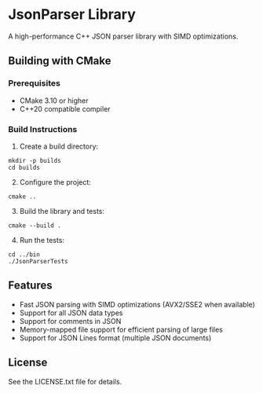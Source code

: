 # JsonParser Library

A high-performance C++ JSON parser library with SIMD optimizations.

## Building with CMake

### Prerequisites
- CMake 3.10 or higher
- C++20 compatible compiler

### Build Instructions

1. Create a build directory:
```
mkdir -p builds
cd builds
```

2. Configure the project:
```
cmake ..
```

3. Build the library and tests:
```
cmake --build .
```

4. Run the tests:
```
cd ../bin
./JsonParserTests
```

## Features
- Fast JSON parsing with SIMD optimizations (AVX2/SSE2 when available)
- Support for all JSON data types
- Support for comments in JSON
- Memory-mapped file support for efficient parsing of large files
- Support for JSON Lines format (multiple JSON documents)

## License
See the LICENSE.txt file for details.
